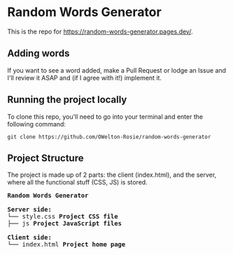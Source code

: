 # Random Words Generator
This is the repo for <a href="https://random-words-generator.pages.dev/">https://random-words-generator.pages.dev/</a>.

## Adding words
If you want to see a word added, make a Pull Request or lodge an Issue and I'll review it ASAP and (if I agree with it!) implement it.

## Running the project locally
To clone this repo, you'll need to go into your terminal and enter the following command:

```
git clone https://github.com/OWelton-Rosie/random-words-generator
```

## Project Structure
The project is made up of 2 parts: the client (index.html), and the server, where all the functional stuff (CSS, JS) is stored. 
<pre>
<b>Random Words Generator</b>

<b>Server side:</b>
└── style.css <b>Project CSS file</b>
├── js <b>Project JavaScript files</b>
  
<b>Client side:</b>
└── index.html <b>Project home page</b>

</pre>
